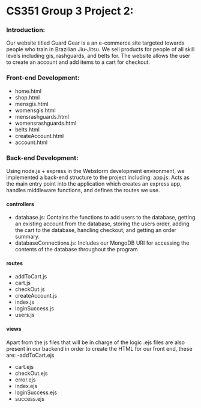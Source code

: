 # CS351 Group 3 Project 2:

### Introduction:
Our website titled Guard Gear is a an e-commerce site targeted towards people who train in Brazilian Jiu-Jitsu. We sell products for people of all skill levels including gis, rashguards, and belts for. The website allows the user to create an account and add items to a cart for checkout.

### Front-end Development:
- home.html
- shop.html
- mensgis.html
- womensgis.html
- mensrashguards.html
- womensrashguards.html
- belts.html
- createAccount.html
- account.html
  
### Back-end Development:
Using node.js + express in the Webstorm development environment, we implemented a back-end structure to the project including: 
app.js: Acts as the main entry point into the application which creates an express app, handles middleware functions, and defines the routes we use.

#### controllers
- database.js: Contains the functions to add users to the database, getting an existing account from the database, storing the users order, adding the cart to the database, handling checkout, and getting an order summary.
- databaseConnections.js: Includes our MongoDB URI for accessing the contents of the database throughout the program
  
#### routes
- addToCart.js
- cart.js
- checkOut.js
- createAccount.js
- index.js
- loginSuccess.js
- users.js
  
#### views
Apart from the js files that will be in charge of the logic .ejs files are also present in our
backend in order to create the HTML for our front end, these are:
-addToCart.ejs
- cart.ejs
- checkOut.ejs
- error.ejs
- index.ejs
- loginSuccess.ejs
- success.ejs
